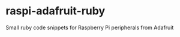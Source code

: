raspi-adafruit-ruby
===================

Small ruby code snippets for Raspberry Pi peripherals from Adafruit